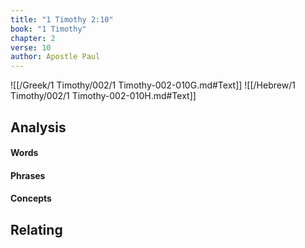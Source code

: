 ```yaml
---
title: "1 Timothy 2:10"
book: "1 Timothy"
chapter: 2
verse: 10
author: Apostle Paul
---
```

![[/Greek/1 Timothy/002/1 Timothy-002-010G.md#Text]]
![[/Hebrew/1 Timothy/002/1 Timothy-002-010H.md#Text]]

## Analysis

#### Words

#### Phrases

#### Concepts

## Relating
